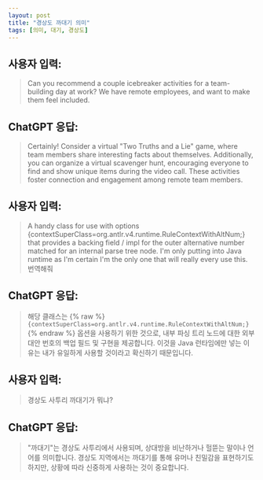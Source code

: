 ```yaml
---
layout: post
title: "경상도 까대기 의미"
tags: [의미, 대기, 경상도]
---
```


## 사용자 입력:
> Can you recommend a couple icebreaker activities for a team-building day at work? We have remote employees, and want to make them feel included.

## ChatGPT 응답:
> Certainly! Consider a virtual "Two Truths and a Lie" game, where team members share interesting facts about themselves. Additionally, you can organize a virtual scavenger hunt, encouraging everyone to find and show unique items during the video call. These activities foster connection and engagement among remote team members.

## 사용자 입력:
> A handy class for use with options {contextSuperClass=org.antlr.v4.runtime.RuleContextWithAltNum;} that provides a backing field / impl for the outer alternative number matched for an internal parse tree node. I'm only putting into Java runtime as I'm certain I'm the only one that will really every use this. 번역해줘

## ChatGPT 응답:
> 해당 클래스는 {% raw %}`{contextSuperClass=org.antlr.v4.runtime.RuleContextWithAltNum;}`{% endraw %} 옵션을 사용하기 위한 것으로, 내부 파싱 트리 노드에 대한 외부 대안 번호의 백업 필드 및 구현을 제공합니다. 이것을 Java 런타임에만 넣는 이유는 내가 유일하게 사용할 것이라고 확신하기 때문입니다.

## 사용자 입력:
> 경상도 사투리 까대기가 뭐냐?

## ChatGPT 응답:
> "까대기"는 경상도 사투리에서 사용되며, 상대방을 비난하거나 헐뜯는 말이나 언어를 의미합니다. 경상도 지역에서는 까대기를 통해 유머나 친밀감을 표현하기도 하지만, 상황에 따라 신중하게 사용하는 것이 중요합니다.

